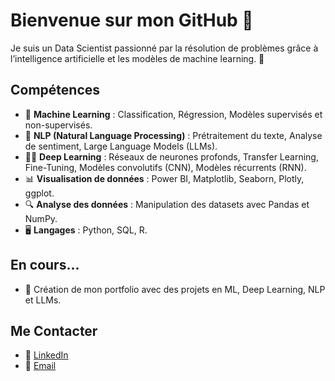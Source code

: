 # Bienvenue sur mon GitHub 👋

Je suis un Data Scientist passionné par la résolution de problèmes grâce à l’intelligence artificielle et les modèles de machine learning. 🌟

## Compétences
- 🧠 **Machine Learning** : Classification, Régression, Modèles supervisés et non-supervisés.
- 🤖 **NLP (Natural Language Processing)** : Prétraitement du texte, Analyse de sentiment, Large Language Models (LLMs).
- 🧑‍💻 **Deep Learning** : Réseaux de neurones profonds, Transfer Learning, Fine-Tuning, Modèles convolutifs (CNN), Modèles récurrents (RNN).
- 📊 **Visualisation de données** : Power BI, Matplotlib, Seaborn, Plotly, ggplot.
- 🔍 **Analyse des données** : Manipulation des datasets avec Pandas et NumPy.
- 🖥️ **Langages** : Python, SQL, R.

## En cours...
- 🔨 Création de mon portfolio avec des projets en ML, Deep Learning, NLP et LLMs.

## Me Contacter
- 💌 [LinkedIn](https://www.linkedin.com/in/moussa-ba-615a901a9)
- 📧 [Email](moussa.ba.math@gmail.com)
